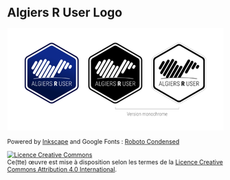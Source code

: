 # Algiers R User Logo

![Algiers R User Logo](./algiers_r_user_logo.png)

Powered by [Inkscape](https://inkscape.org) and Google Fonts : [Roboto Condensed](https://fonts.google.com/specimen/Roboto+Condensed)

<a rel="license" href="http://creativecommons.org/licenses/by/4.0/"><img alt="Licence Creative Commons" style="border-width:0" src="https://i.creativecommons.org/l/by/4.0/88x31.png" /></a><br />Ce(tte) œuvre est mise à disposition selon les termes de la <a rel="license" href="http://creativecommons.org/licenses/by/4.0/">Licence Creative Commons Attribution 4.0 International</a>.
